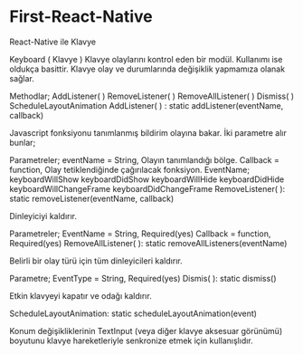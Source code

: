 # First-React-Native

React-Native ile Klavye

Keyboard ( Klavye )
Klavye olaylarını kontrol eden bir modül. Kullanımı ise oldukça basittir. Klavye olay ve durumlarında değişiklik yapmamıza olanak sağlar.

Methodlar;
AddListener( )
RemoveListener( )
RemoveAllListener( )
Dismiss( )
ScheduleLayoutAnimation
AddListener( ) :
static addListener(eventName, callback)

Javascript fonksiyonu tanımlanmış bildirim olayına bakar. İki parametre alır bunlar;

Parametreler;
eventName = String, Olayın tanımlandığı bölge.
Callback = function, Olay tetiklendiğinde çağırılacak fonksiyon.
EventName;
keyboardWillShow
keyboardDidShow
keyboardWillHide
keyboardDidHide
keyboardWillChangeFrame
keyboardDidChangeFrame
RemoveListener( ):
static removeListener(eventName, callback)

Dinleyiciyi kaldırır.

Parametreler;
EventName = String, Required(yes)
Callback = function, Required(yes)
RemoveAllListener( ):
static removeAllListeners(eventName)

Belirli bir olay türü için tüm dinleyicileri kaldırır.

Parametre;
EventType = String, Required(yes)
Dismis( ):
static dismiss()

Etkin klavyeyi kapatır ve odağı kaldırır.

ScheduleLayoutAnimation:
static scheduleLayoutAnimation(event)

Konum değişikliklerinin TextInput (veya diğer klavye aksesuar görünümü) boyutunu klavye hareketleriyle senkronize etmek için kullanışlıdır.

